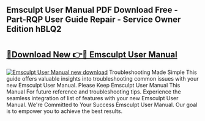 ## Emsculpt User Manual PDF Download Free - Part-RQP User Guide Repair - Service Owner Edition hBLQ2

# <h2><a href="http://bc28321.oget.top/?id=Emsculpt+User+Manual">🔗Download New 👉🔴 Emsculpt User Manual</a></h2>

[![Emsculpt User Manual new download](https://i.imgur.com/5g1atiW.png)](http://bc28321.oget.top/?id=Emsculpt+User+Manual)
Troubleshooting Made Simple This guide offers valuable insights into troubleshooting common issues with your new Emsculpt User Manual. Please Keep Emsculpt User Manual This Manual For future reference and troubleshooting tips. Experience the seamless integration of list of features with your new Emsculpt User Manual. We're Committed to Your Success Emsculpt User Manual. Our goal is to empower you to achieve the best results.
